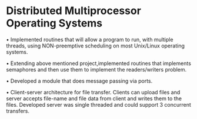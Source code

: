 # Distributed Multiprocessor Operating Systems

• Implemented routines that will allow a program to run, with multiple threads, using NON-preemptive scheduling on most Unix/Linux operating systems.

• Extending above mentioned project,implemented routines that implements semaphores and then use them to implement the readers/writers problem.

• Developed a module that does message passing via ports.

• Client-server architecture for file transfer. Clients can upload files and server accepts file-name and file data from client and writes them to the files. Developed server was single threaded and could support 3 concurrent transfers.
